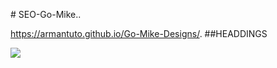 

#   S E O - G o - M i k e ..

 https://armantuto.github.io/Go-Mike-Designs/.
 
##HEADDINGS

<img src="https://github.com/armantuto/Go-Mike-Designs/issues/1#issue-1933285868">
